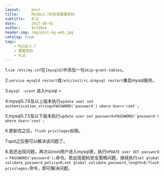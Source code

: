 ```yaml
---
layout:     post
title:      MySQL5.7初安装重置密码
subtitle:   札记
date:       2017-08-01
author:     0xl00se
header-img: img/post-bg-web.jpg
catalog: true
tags:
    - MySQL5.7
    - 重置密码
    - 札记
---
```

1.`vim /etc/my.cnf`在`[mysqld]`中添加一句`skip-grant-tables`。 

2.`service mysqld restart`或`/etc/init/rc.d/mysql restart`重启mysql服务。

3.`mysql -uroot` 进入mysql >

4.mysql5.7.6及以上版本执行`update user set
authentication_string=PASSWORD('password') where User='root';`

5.mysql5.7.5及以下版本执行`update user set password=PASSWORD('password')
where User='root';`

6.更新完之后，`flush privileges`权限。

7.quit之后便可以解决该问题了。

8.若还出现问题，再次以root用户进入mysql里，执行`UPDATE user SET password =
PASSWORD('password');`命令。若出现密码安全策略问题，继续执行`set global
validate_password_policy=0;set global validate_password_length=8;flush
privileges;`命令，即可解决问题。
